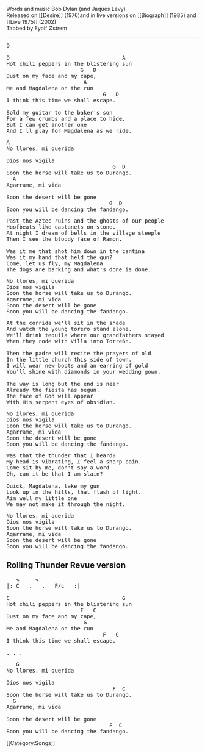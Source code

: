 Words and music Bob Dylan (and Jaques Levy)<br>
Released on [[Desire]] (1976)and in live versions on
[[Biograph]] (1985) and [[Live 1975]] (2002)<br>
Tabbed by Eyolf Østrem

----
<pre class="verse">
D

D                                   A
Hot chili peppers in the blistering sun
                       G   D
Dust on my face and my cape,
                        A
Me and Magdalena on the run
                              G   D
I think this time we shall escape.

Sold my guitar to the baker's son
For a few crumbs and a place to hide,
But I can get another one
And I'll play for Magdalena as we ride.
</pre>

<pre class="refrain">
A
No llores, mi querida

Dios nos vigila
                                 G  D
Soon the horse will take us to Durango.
  A
Agarrame, mi vida

Soon the desert will be gone
                                G  D
Soon you will be dancing the fandango.
</pre>

<pre class="verse">
Past the Aztec ruins and the ghosts of our people
Hoofbeats like castanets on stone.
At night I dream of bells in the village steeple
Then I see the bloody face of Ramon.

Was it me that shot him down in the cantina
Was it my hand that held the gun?
Come, let us fly, my Magdalena
The dogs are barking and what's done is done.
</pre>

<pre class="refrain">
No llores, mi querida
Dios nos vigila
Soon the horse will take us to Durango.
Agarrame, mi vida
Soon the desert will be gone
Soon you will be dancing the fandango.
</pre>

<pre class="verse">
At the corrida we'll sit in the shade
And watch the young torero stand alone.
We'll drink tequila where our grandfathers stayed
When they rode with Villa into Torre6n.

Then the padre will recite the prayers of old
In the little church this side of town.
I will wear new boots and an earring of gold
You'll shine with diamonds in your wedding gown.

The way is long but the end is near
Already the fiesta has begun.
The face of God will appear
With His serpent eyes of obsidian.
</pre>

<pre class="refrain">
No ilores, mi querida
Dios nos vigila
Soon the horse will take us to Durango.
Agarrame, mi vida
Soon the desert will be gone
Soon you will be dancing the fandango.
</pre>

<pre class="verse">
Was that the thunder that I heard?
My head is vibrating, I feel a sharp pain.
Come sit by me, don't say a word
Oh, can it be that I am slain?

Quick, Magdalena, take my gun
Look up in the hills, that flash of light.
Aim well my little one
We may not make it through the night.
</pre>

<pre class="refrain">
No llores, mi querida
Dios nos vigila
Soon the horse will take us to Durango.
Agarrame, mi vida
Soon the desert will be gone
Soon you will be dancing the fandango.
</pre>

<!--\newpage --><h2 class="songversion">Rolling Thunder Revue version</h2>
<pre class="verse">
   &lt;     &lt;
|: C   .   .   F/c   :|

C                                   G
Hot chili peppers in the blistering sun
                       F   C
Dust on my face and my cape,
                        G
Me and Magdalena on the run
                              F   C
I think this time we shall escape.

. . .
</pre>

<pre class="refrain">
   G
No llores, mi querida

Dios nos vigila
                                 F  C
Soon the horse will take us to Durango.
  G
Agarrame, mi vida

Soon the desert will be gone
                                F  C
Soon you will be dancing the fandango.
</pre>

[[Category:Songs]]